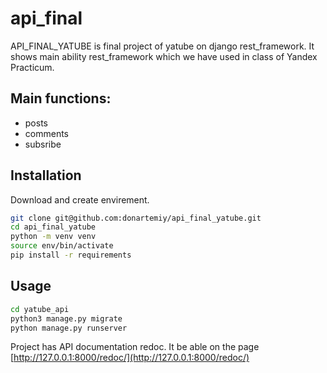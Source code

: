# api_final

API_FINAL_YATUBE is final project of yatube on django rest_framework.
It shows main ability rest_framework which we have used in class of Yandex Practicum.
##  Main functions:
- posts
- comments
- subsribe

## Installation

Download and create envirement.
```bash
git clone git@github.com:donartemiy/api_final_yatube.git
cd api_final_yatube
python -m venv venv
source env/bin/activate
pip install -r requirements
```

## Usage
```bash
cd yatube_api
python3 manage.py migrate
python manage.py runserver
```
Project has API documentation redoc. It be able on the page [http://127.0.0.1:8000/redoc/](http://127.0.0.1:8000/redoc/)